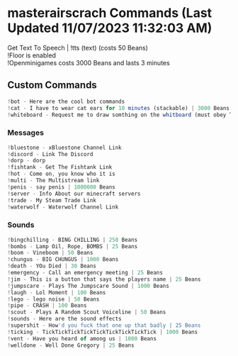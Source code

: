 # masterairscrach Commands (Last Updated 11/07/2023 11:32:03 AM)
Get Text To Speech | !tts (text) (costs 50 Beans) <br>
!Floor is enabled <br>
!Openminigames costs 3000 Beans and lasts 3 minutes <br>
## Custom Commands <br>
```js
!bot - Here are the cool bot commands
!cat - I have to wear cat ears for 10 minutes (stackable) | 3000 Beans
!whiteboard - Request me to draw somthing on the whitboard (must obey Twitch TOS) | 4000 Beans
```
### Messages <br>
```js
!bluestone - xBluestone Channel Link
!discord - Link The Discord
!dorp - dorp
!fishtank - Get The Fishtank Link
!hot - Come on, you know who it is
!multi - The Multistream link
!penis - say penis | 1000000 Beans
!server - Info About our minecraft servers
!trade - My Steam Trade Link
!waterwolf - Waterwolf Channel Link
```
### Sounds <br>
```js
!bingchilling - BING CHILLING | 250 Beans
!bombs - Lamp Oil, Rope, BOMBS | 25 Beans
!boom - Vineboom | 50 Beans
!chungus - BIG CHUNGUS | 1000 Beans
!death - YOu Died | 30 Beans
!emergency - Call an emergency meeting | 25 Beans
!jim - This is a button that says the players name | 25 Beans
!jumpscare - Plays The Jumpscare Sound | 1000 Beans
!laugh - Lol Moment | 100 Beans
!lego - lego noise | 50 Beans
!pipe - CRASH | 100 Beans
!scout - Plays A Random Scout Voiceline | 50 Beans
!sounds - Here are the sound effects
!supershit - How'd you fuck that one up that badly | 25 Beans
!ticking - TickTickTickTickTickTickTickTickTick | 1000 Beans
!vent - Have you heard of among us | 1000 Beans
!welldone - Well Done Gregory | 25 Beans
